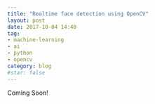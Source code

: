 ```yaml
---
title: "Realtime face detection using OpenCV"
layout: post
date: 2017-10-04 14:40
tag:
- machine-learning
- ai
- python
- opencv
category: blog
#star: false
---
```


Coming Soon!